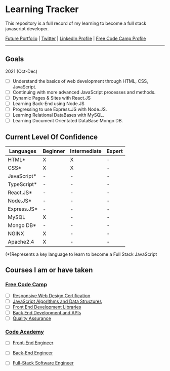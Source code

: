 # Learning Tracker
This repository is a full record of my learning to become a full stack javascript developer.

[Future Portfolio](http://github.com) | [Twitter](https://twitter.com/elliotjfarrow) | [LinkedIn Profile](https://www.linkedin.com/in/elliotjfarrow) | [Free Code Camp Profile](https://www.freecodecamp.org/elliotjfarrow) 

----
## Goals

2021 (Oct-Dec)
- [ ] Understand the basics of web development through HTML, CSS, JavaScript.
- [ ] Continuing with more advanced JavaScript processes and methods.
- [ ] Dynamic Pages & Sites with React.JS 
- [ ] Learning Back-End using Node.JS
- [ ] Progressing to use Express.JS with Node.JS.
- [ ] Learning Relational DataBases with MySQL.
- [ ] Learning Document Orientated DataBase Mongo DB.

## Current Level Of Confidence

Languages      | Beginner | Intermediate | Expert |
----           | ----     | ----         | ----   |
HTML*          | X        | X            | -      |
CSS*           | X        | X            | -      |
JavaScript*    | -        | -            | -      |
TypeScript*    | -        | -            | -      |
React.JS*      | -        | -            | -      |
Node.JS*       | -        | -            | -      |
Express.JS*    | -        | -            | -      |
MySQL          | X        | -            | -      |
Mongo DB*      | -        | -            | -      |
NGINX          | X        | -            | -      |
Apache2.4      | X        | -            | -      |

(*)Represents a key language to learn to become a Full Stack JavaScript 

## Courses I am or have taken

### [Free Code Camp](https://www.freecodecamp.org/)
- [ ] [Responsive Web Design Certification](https://www.freecodecamp.org/learn/responsive-web-design/)
- [ ] [JavaScript Algorithms and Data Structures](https://www.freecodecamp.org/learn/javascript-algorithms-and-data-structures/)
- [ ] [Front End Development Libraries](https://www.freecodecamp.org/learn/front-end-development-libraries/)
- [ ] [Back End Development and APIs](https://www.freecodecamp.org/learn/back-end-development-and-apis/)
- [ ] [Quality Assurance](https://www.freecodecamp.org/learn/quality-assurance/)

### [Code Academy](https://www.codecademy.com/)
- [ ] [Front-End Engineer](https://www.codecademy.com/learn/paths/front-end-engineer-career-path)
- [ ] [Back-End Engineer](https://www.codecademy.com/learn/paths/back-end-engineer-career-path)
- [ ] [Full-Stack Software Engineer](https://www.codecademy.com/learn/paths/full-stack-engineer-career-path)

